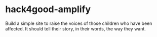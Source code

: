 hack4good-amplify
=================

Build a simple site to raise the voices of those children who have been affected. It should tell their story, in their words, the way they want.
